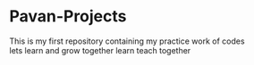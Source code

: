 # Pavan-Projects
This is my first repository containing my practice work of codes
<br>
lets learn and grow together
learn teach together
